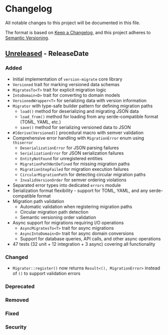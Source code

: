# Changelog

All notable changes to this project will be documented in this file.

The format is based on [Keep a Changelog](https://keepachangelog.com/en/1.0.0/),
and this project adheres to [Semantic Versioning](https://semver.org/spec/v2.0.0.html).

## [Unreleased] - ReleaseDate

### Added
- Initial implementation of `version-migrate` core library
- `Versioned` trait for marking versioned data schemas
- `MigratesTo<T>` trait for explicit migration logic
- `IntoDomain<D>` trait for converting to domain models
- `VersionedWrapper<T>` for serializing data with version information
- `Migrator` with type-safe builder pattern for defining migration paths
  - `load()` method for deserializing and migrating JSON data
  - `load_from()` method for loading from any serde-compatible format (TOML, YAML, etc.)
  - `save()` method for serializing versioned data to JSON
- `#[derive(Versioned)]` procedural macro with semver validation
- Comprehensive error handling with `MigrationError` enum using `thiserror`
  - `DeserializationError` for JSON parsing failures
  - `SerializationError` for JSON serialization failures
  - `EntityNotFound` for unregistered entities
  - `MigrationPathNotDefined` for missing migration paths
  - `MigrationStepFailed` for migration execution failures
  - `CircularMigrationPath` for detecting circular migration paths
  - `InvalidVersionOrder` for semver ordering violations
- Separated error types into dedicated `errors` module
- Serialization format flexibility - support for TOML, YAML, and any serde-compatible format
- Migration path validation
  - Automatic validation when registering migration paths
  - Circular migration path detection
  - Semantic versioning order validation
- Async support for migrations requiring I/O operations
  - `AsyncMigratesTo<T>` trait for async migrations
  - `AsyncIntoDomain<D>` trait for async domain conversions
  - Support for database queries, API calls, and other async operations
- 47 tests (32 unit + 12 integration + 3 async) covering all functionality

### Changed
- `Migrator::register()` now returns `Result<(), MigrationError>` instead of `()` to support validation errors

### Deprecated

### Removed

### Fixed

### Security

[Unreleased]: https://github.com/yourusername/version-migrate/compare/...HEAD
